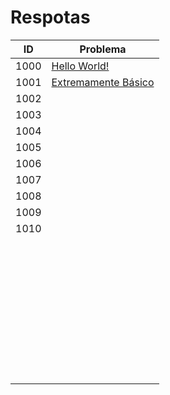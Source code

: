# Respotas

| ID   | Problema |
| ---- | -------- |
| 1000 | [Hello World!](https://github.com/JefersonMelo/01-URI/tree/master/01-Iniciante/URI_1000) |
| 1001 | [Extremamente Básico](https://github.com/JefersonMelo/01-URI/tree/master/01-Iniciante/URI_1001) |
| 1002 | [](https://github.com/JefersonMelo/01-URI/tree/master/01-Iniciante/URI_1002)     |
| 1003 | [](https://github.com/JefersonMelo/01-URI/tree/master/01-Iniciante/URI_1003)     |
| 1004 | [](https://github.com/JefersonMelo/01-URI/tree/master/01-Iniciante/URI_1004)     |
| 1005 | [](https://github.com/JefersonMelo/01-URI/tree/master/01-Iniciante/URI_1005)     |
| 1006 | [](https://github.com/JefersonMelo/01-URI/tree/master/01-Iniciante/URI_1006)     |
| 1007 | [](https://github.com/JefersonMelo/01-URI/tree/master/01-Iniciante/URI_1007)     |
| 1008 | [](https://github.com/JefersonMelo/01-URI/tree/master/01-Iniciante/URI_1008)     |
| 1009 | [](https://github.com/JefersonMelo/01-URI/tree/master/01-Iniciante/URI_1009)     |
| 1010 | [](https://github.com/JefersonMelo/01-URI/tree/master/01-Iniciante/URI_1010)     |
|      | []()     |
|      | []()     |
|      | []()     |
|      | []()     |
|      | []()     |
|      | []()     |
|      | []()     |
|      | []()     |
|      | []()     |
|      | []()     |
|      | []()     |
|      | []()     |
|      | []()     |
|      | []()     |
|      | []()     |
|      | []()     |
|      | []()     |
|      | []()     |
|      | []()     |
|      | []()     |
|      | []()     |
|      | []()     |
|      | []()     |
|      | []()     |
|      | []()     |
|      | []()     |
|      | []()     |
|      | []()     |
|      | []()     |
|      | []()     |
|      | []()     |
|      | []()     |
|      | []()     |
|      | []()     |
|      | []()     |
|      | []()     |
|      | []()     |
|      | []()     |
|      | []()     |